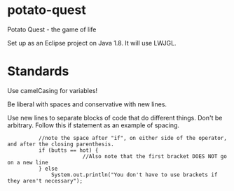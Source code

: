 potato-quest
============

Potato Quest - the game of life

Set up as an Eclipse project on Java 1.8. It will use LWJGL.

Standards
=========

Use camelCasing for variables!

Be liberal with spaces and conservative with new lines.

Use new lines to separate blocks of code that do different things. Don't be arbitrary. Follow this if statement as an example of spacing.

              //note the space after "if", on either side of the operator, and after the closing parenthesis.
              if (butts == hot) { 
                            //Also note that the first bracket DOES NOT go on a new line
              } else
                  System.out.println("You don't have to use brackets if they aren't necessary");
